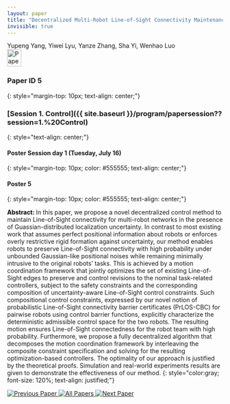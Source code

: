```yaml
---
layout: paper
title: "Decentralized Multi-Robot Line-of-Sight Connectivity Maintenance under Uncertainty"
invisible: true
---
```

<div class="paper-authors">
<div class="paper-author-box">
    <div class="paper-author-name">Yupeng Yang, Yiwei Lyu, Yanze Zhang, Sha Yi, Wenhao Luo</div>
    <div class="paper-author-uni"></div>
</div>

</div><div class="paper-pdf">
                <div> <a href="https://enriquecoronadozu.github.io/rssproceedings2024/rss20/p005.pdf"><img src="{{ site.baseurl }}/images/paper_link.png" alt="Paper Website" width = "33"  height = "40"/></a> </div>
                </div>

### Paper ID 5
{: style="margin-top: 10px; text-align: center;"}

### [Session 1. Control]({{ site.baseurl }}/program/papersession??session=1.%20Control)
{: style="text-align: center;"}

#### Poster Session day 1 (Tuesday, July 16)
{: style="margin-top: 10px; color: #555555; text-align: center;"}

#### Poster 5
{: style="margin-top: 10px; color: #555555; text-align: center;"}

<b style="color: black;">Abstract: </b>In this paper, we propose a novel decentralized control method to maintain Line-of-Sight connectivity for multi-robot networks in the presence of Guassian-distributed localization uncertainty. In contrast to most existing work that assumes perfect positional information about robots or enforces overly restrictive rigid formation against uncertainty, our method enables robots to preserve Line-of-Sight connectivity with high probability under unbounded Gaussian-like positional noises while remaining minimally intrusive to the original robots’ tasks. This is achieved by a motion coordination framework that jointly optimizes the set of existing Line-of-Sight edges to preserve and control revisions to the nominal task-related controllers, subject to the safety constraints and the corresponding composition of uncertainty-aware Line-of-Sight control constraints. Such compositional control constraints, expressed by our novel notion of probabilistic Line-of-Sight connectivity barrier certificates (PrLOS-CBC) for pairwise robots using control barrier functions, explicitly characterize the deterministic admissible control space for the two robots. The resulting motion ensures Line-of-Sight connectedness for the robot team with high probability. Furthermore, we propose a fully decentralized algorithm that decomposes the motion coordination framework by interleaving the composite constraint specification and solving for the resulting optimization-based controllers. The optimality of our approach is justified by the theoretical proofs. Simulation and real-world experiments results are given to demonstrate the effectiveness of our method.
{: style="color:gray; font-size: 120%; text-align: justified;"}


<div class="paper-menu">
<a href="{{ site.baseurl }}/program/papers/004/"> <img src="{{ site.baseurl }}/images/previous_paper_icon.png" alt="Previous Paper" title="Previous Paper"/> </a>
<a href="{{ site.baseurl }}/program/papers"><img src="{{ site.baseurl }}/images/overview_icon.png" alt="All Papers" title="All Papers"/> </a>
<a href="{{ site.baseurl }}/program/papers/006/"> <img src="{{ site.baseurl }}/images/next_paper_icon.png" alt="Next Paper" title="Next Paper"/> </a>

</div>
